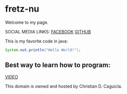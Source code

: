 # fretz-nu
  Welcome to my page. 
  
  SOCIAL MEDIA LINKS:
  [FACEBOOK](https://www.facebook.com/1Caguicla.christian/)
  [GITHUB](https://github.com/fretz-nu)
  
  This is my favorite code in java:
  ```java
System.out.println("Hello World!");
```
## Best way to learn how to program:
[VIDEO](https://www.youtube.com/watch?v=dQw4w9WgXcQ)
  
  
This domain is owned and hosted by Christian D. Caguicla.
